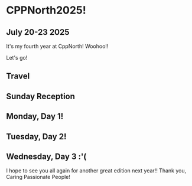 # **CPPNorth2025!**

## July 20-23 2025

It's my fourth year at CppNorth! Woohoo!! 

Let's go!

## Travel


## Sunday Reception




## Monday, Day 1!



## Tuesday, Day 2!



## Wednesday, Day 3 :'(


I hope to see you all again for another great edition next year!! Thank you, Caring Passionate People!
